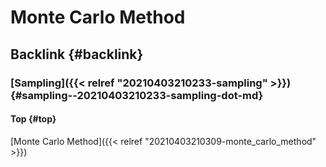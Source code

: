 # Monte Carlo Method


## Backlink {#backlink}


### [Sampling]({{< relref "20210403210233-sampling" >}}) {#sampling--20210403210233-sampling-dot-md}


#### Top {#top}

[Monte Carlo Method]({{< relref "20210403210309-monte_carlo_method" >}})

